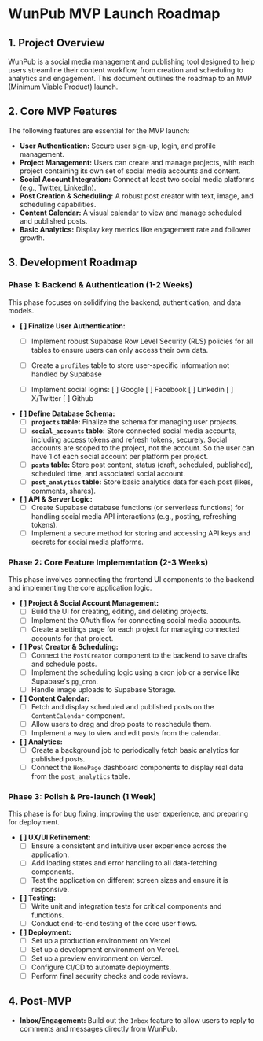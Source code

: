 # WunPub MVP Launch Roadmap

## 1. Project Overview

WunPub is a social media management and publishing tool designed to help users streamline their content workflow, from creation and scheduling to analytics and engagement. This document outlines the roadmap to an MVP (Minimum Viable Product) launch.

## 2. Core MVP Features

The following features are essential for the MVP launch:

*   **User Authentication:** Secure user sign-up, login, and profile management.
*   **Project Management:** Users can create and manage projects, with each project containing its own set of social media accounts and content.
*   **Social Account Integration:** Connect at least two social media platforms (e.g., Twitter, LinkedIn).
*   **Post Creation & Scheduling:** A robust post creator with text, image, and scheduling capabilities.
*   **Content Calendar:** A visual calendar to view and manage scheduled and published posts.
*   **Basic Analytics:** Display key metrics like engagement rate and follower growth.

## 3. Development Roadmap

### Phase 1: Backend & Authentication (1-2 Weeks)

This phase focuses on solidifying the backend, authentication, and data models.

*   **[ ] Finalize User Authentication:**
    *   [ ] Implement robust Supabase Row Level Security (RLS) policies for all tables to ensure users can only access their own data.
    *   [ ] Create a `profiles` table to store user-specific information not handled by Supabase
    *   [ ] Implement social logins:
            [ ] Google
            [ ] Facebook
            [ ] Linkedin
            [ ] X/Twitter
            [ ] Github


*   **[ ] Define Database Schema:**
    *   [ ] **`projects` table:** Finalize the schema for managing user projects.
    *   [ ] **`social_accounts` table:** Store connected social media accounts, including access tokens and refresh tokens, securely. Social accounts are scoped to the project, not the account. So the user can have 1 of each social account per platform per project.
    *   [ ] **`posts` table:** Store post content, status (draft, scheduled, published), scheduled time, and associated social account.
    *   [ ] **`post_analytics` table:** Store basic analytics data for each post (likes, comments, shares).

*   **[ ] API & Server Logic:**
    *   [ ] Create Supabase database functions (or serverless functions) for handling social media API interactions (e.g., posting, refreshing tokens).
    *   [ ] Implement a secure method for storing and accessing API keys and secrets for social media platforms.

### Phase 2: Core Feature Implementation (2-3 Weeks)

This phase involves connecting the frontend UI components to the backend and implementing the core application logic.

*   **[ ] Project & Social Account Management:**
    *   [ ] Build the UI for creating, editing, and deleting projects.
    *   [ ] Implement the OAuth flow for connecting social media accounts.
    *   [ ] Create a settings page for each project for managing connected accounts for that project.

*   **[ ] Post Creator & Scheduling:**
    *   [ ] Connect the `PostCreator` component to the backend to save drafts and schedule posts.
    *   [ ] Implement the scheduling logic using a cron job or a service like Supabase's `pg_cron`.
    *   [ ] Handle image uploads to Supabase Storage.

*   **[ ] Content Calendar:**
    *   [ ] Fetch and display scheduled and published posts on the `ContentCalendar` component.
    *   [ ] Allow users to drag and drop posts to reschedule them.
    *   [ ] Implement a way to view and edit posts from the calendar.

*   **[ ] Analytics:**
    *   [ ] Create a background job to periodically fetch basic analytics for published posts.
    *   [ ] Connect the `HomePage` dashboard components to display real data from the `post_analytics` table.

### Phase 3: Polish & Pre-launch (1 Week)

This phase is for bug fixing, improving the user experience, and preparing for deployment.

*   **[ ] UX/UI Refinement:**
    *   [ ] Ensure a consistent and intuitive user experience across the application.
    *   [ ] Add loading states and error handling to all data-fetching components.
    *   [ ] Test the application on different screen sizes and ensure it is responsive.

*   **[ ] Testing:**
    *   [ ] Write unit and integration tests for critical components and functions.
    *   [ ] Conduct end-to-end testing of the core user flows.

*   **[ ] Deployment:**
    *   [ ] Set up a production environment on Vercel
    *   [ ] Set up a development environment on Vercel.
    *   [ ] Set up a preview environment on Vercel.
    *   [ ] Configure CI/CD to automate deployments.
    *   [ ] Perform final security checks and code reviews.

## 4. Post-MVP





*   **Inbox/Engagement:** Build out the `Inbox` feature to allow users to reply to comments and messages directly from WunPub.
